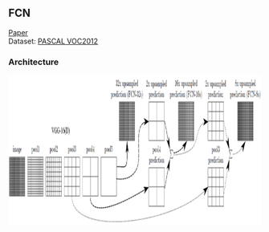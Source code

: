 ## FCN
[Paper](https://arxiv.org/pdf/1411.4038.pdf)  
Dataset: [PASCAL VOC2012](http://host.robots.ox.ac.uk/pascal/VOC/voc2012/VOCtrainval_11-May-2012.tar)  

### Architecture
<div align='center'>
  <img src='https://github.com/Luxlios/Figure/blob/main/CNN/FCN_VGG16.png'height=300>
</div>
